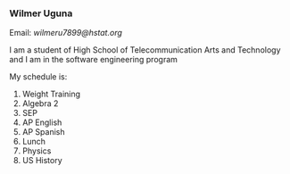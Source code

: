 ### Wilmer Uguna    


Email: _wilmeru7899@hstat.org_  

I am a student of High School of Telecommunication Arts and Technology and I am in the software engineering program 

My schedule is:

1. Weight Training  
2. Algebra 2  
3. SEP  
4. AP English 
5. AP Spanish
6. Lunch 
7. Physics 
8. US History 
